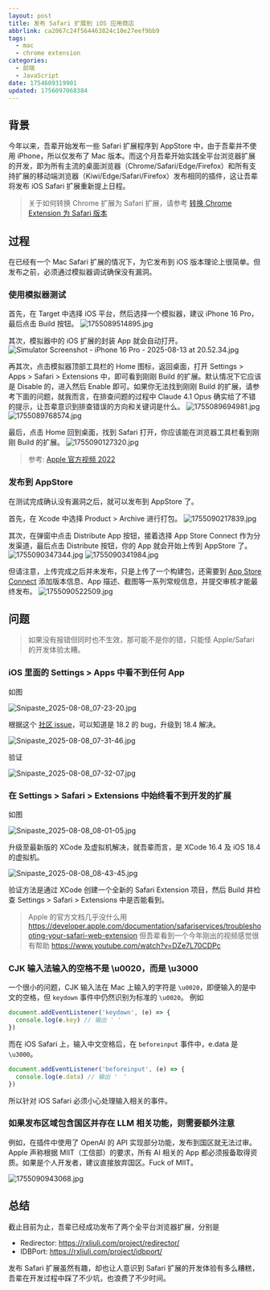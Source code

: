 ```yaml
---
layout: post
title: 发布 Safari 扩展到 iOS 应用商店
abbrlink: ca2067c24f564463824c10e27eef9bb9
tags:
  - mac
  - chrome extension
categories:
  - 前端
  - JavaScript
date: 1754609319901
updated: 1756097068384
---
```


## 背景

今年以来，吾辈开始发布一些 Safari 扩展程序到 AppStore 中，由于吾辈并不使用 iPhone，所以仅发布了 Mac 版本。而这个月吾辈开始实践全平台浏览器扩展的开发，即为所有主流的桌面浏览器（Chrome/Safari/Edge/Firefox）和所有支持扩展的移动端浏览器（Kiwi/Edge/Safari/Firefox）发布相同的插件，这让吾辈将发布 iOS Safari 扩展重新提上日程。

> 关于如何转换 Chrome 扩展为 Safari 扩展，请参考 [转换 Chrome Extension 为 Safari 版本](/p/1a7d920368904cd38a0ea562cf90b246)

## 过程

在已经有一个 Mac Safari 扩展的情况下，为它发布到 iOS 版本理论上很简单。但发布之前，必须通过模拟器调试确保没有漏洞。

### 使用模拟器测试

首先，在 Target 中选择 iOS 平台，然后选择一个模拟器，建议 iPhone 16 Pro，最后点击 Build 按钮。
![1755089514895.jpg](/resources/74b25267105544ae983c369d9c95c9a0.jpg)

其次，模拟器中的 iOS 扩展的封装 App 就会自动打开。
![Simulator Screenshot - iPhone 16 Pro - 2025-08-13 at 20.52.34.jpg](/resources/67ae8b296e0349e19c0f7f60b93644e7.jpg)

再其次，点击模拟器顶部工具栏的 Home 图标，返回桌面，打开 Settings > Apps > Safari > Extensions 中，即可看到刚刚 Build 的扩展。默认情况下它应该是 Disable 的，进入然后 Enable 即可。如果你无法找到刚刚 Build 的扩展，请参考下面的问题，就我而言，在排查问题的过程中 Claude 4.1 Opus 确实给了不错的提示，让吾辈意识到排查错误的方向和关键词是什么。
![1755089694981.jpg](/resources/dd4394c48f144868b2e019d1d6b6215d.jpg)
![1755089768574.jpg](/resources/758d48eaba154727b520c467f83bfad8.jpg)

最后，点击 Home 回到桌面，找到 Safari 打开，你应该能在浏览器工具栏看到刚刚 Build 的扩展。
![1755090127320.jpg](/resources/36cedc4fb3a24c7e8ad1c6269c81f7c8.jpg)

> 参考: [Apple 官方视频 2022](https://developer.apple.com/videos/play/tech-talks/110148/)

### 发布到 AppStore

在测试完成确认没有漏洞之后，就可以发布到 AppStore 了。

首先，在 Xcode 中选择 Product > Archive 进行打包。
![1755090217839.jpg](/resources/6a2a9d46113a481fa81e581b0586f42a.jpg)

其次，在弹窗中点击 Distribute App 按钮，接着选择 App Store Connect 作为分发渠道，最后点击 Distribute 按钮，你的 App 就会开始上传到 AppStore 了。
![1755090347344.jpg](/resources/0509e4c89e3c4300891dbdb1e53197e8.jpg)
![1755090341984.jpg](/resources/48732d629db6445c8c4210093f93b536.jpg)

但请注意，上传完成之后并未发布，只是上传了一个构建包，还需要到 [App Store Connect](https://appstoreconnect.apple.com/) 添加版本信息、App 描述、截图等一系列常规信息，并提交审核才能最终发布。
![1755090522509.jpg](/resources/52b7c65919604f9081994a01a053ee8b.jpg)

## 问题

> 如果没有报错但同时也不生效，那可能不是你的错，只能怪 Apple/Safari 的开发体验太糟。

### iOS 里面的 Settings > Apps 中看不到任何 App

如图

![Snipaste\_2025-08-08\_07-23-20.jpg](/resources/e276e02200074c4ebb23e1f410dd4b7c.jpg)

根据这个 [社区 issue](https://discussions.apple.com/thread/255884009?sortBy=rank)，可以知道是 18.2 的 bug，升级到 18.4 解决。

![Snipaste\_2025-08-08\_07-31-46.jpg](/resources/832bd65a3dc74f0e974789ef4b53a51e.jpg)

验证

![Snipaste\_2025-08-08\_07-32-07.jpg](/resources/e26dcec9a8e84a5283a555c3a120f24d.jpg)

### 在 Settings > Safari > Extensions 中始终看不到开发的扩展

如图

![Snipaste\_2025-08-08\_08-01-05.jpg](/resources/a3b4f47699ab46bfa983f2dac4eb5d7a.jpg)

升级至最新版的 XCode 及虚拟机解决，就吾辈而言，是 XCode 16.4 及 iOS 18.4 的虚拟机。

![Snipaste\_2025-08-08\_08-43-45.jpg](/resources/1cb88fae3284481681455ff086c5749d.jpg)

验证方法是通过 XCode 创建一个全新的 Safari Extension 项目，然后 Build 并检查 Settings > Safari > Extensions 中是否能看到。

> Apple 的官方文档几乎没什么用 <https://developer.apple.com/documentation/safariservices/troubleshooting-your-safari-web-extension>
> 但吾辈看到一个今年刚出的视频感觉很有帮助 <https://www.youtube.com/watch?v=DZe7L70CDPc>

### CJK 输入法输入的空格不是 \u0020，而是 \u3000

一个很小的问题，CJK 输入法在 Mac 上输入的字符是 `\u0020`，即便输入的是中文的空格，但 `keydown` 事件中仍然识别为标准的 `\u0020`。
例如

```ts
document.addEventListener('keydown', (e) => {
  console.log(e.key) // 输出 ' '
})
```

而在 iOS Safari 上，输入中文空格后，在 `beforeinput` 事件中，e.data 是 `\u3000`。

```ts
document.addEventListener('beforeinput', (e) => {
  console.log(e.data) // 输出 '　'
})
```

所以针对 iOS Safari 必须小心处理输入相关的事件。

### 如果发布区域包含国区并存在 LLM 相关功能，则需要额外注意

例如，在插件中使用了 OpenAI 的 API 实现部分功能，发布到国区就无法过审。Apple 声称根据 MIIT（工信部）的要求，所有 AI 相关的 App 都必须报备取得资质。如果是个人开发者，建议直接放弃国区。Fuck of MIIT。

![1755090943068.jpg](/resources/77be018361f44d01970b71912bbedc2b.jpg)

## 总结

截止目前为止，吾辈已经成功发布了两个全平台浏览器扩展，分别是

- Redirector: <https://rxliuli.com/project/redirector/>
- IDBPort: <https://rxliuli.com/project/idbport/>

发布 Safari 扩展虽然有趣，却也让人意识到 Safari 扩展的开发体验有多么糟糕，吾辈在开发过程中踩了不少坑，也浪费了不少时间。
